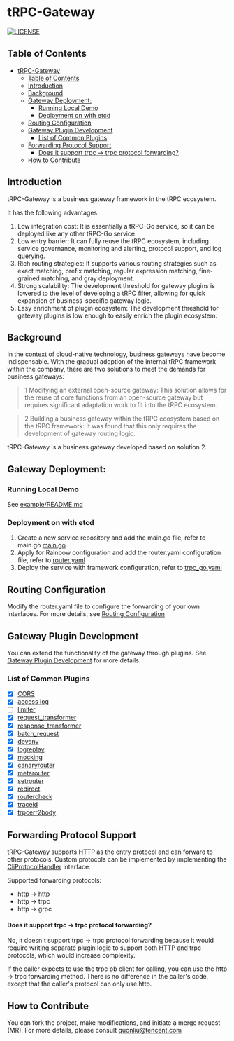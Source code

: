 # tRPC-Gateway

[![LICENSE](https://img.shields.io/badge/license-Apache--2.0-green.svg)](https://github.com/trpc-group/trpc-gateway/blob/main/LICENSE)
## Table of Contents

<!-- TOC -->
* [tRPC-Gateway](#trpc-gateway)
  * [Table of Contents](#table-of-contents)
  * [Introduction](#introduction)
  * [Background](#background)
  * [Gateway Deployment:](#gateway-deployment-)
    * [Running Local Demo](#running-local-demo)
    * [Deployment on with etcd](#deployment-on-with-etcd)
  * [Routing Configuration](#routing-configuration)
  * [Gateway Plugin Development](#gateway-plugin-development)
    * [List of Common Plugins](#list-of-common-plugins)
  * [Forwarding Protocol Support](#forwarding-protocol-support)
      * [Does it support trpc -> trpc protocol forwarding?](#does-it-support-trpc----trpc-protocol-forwarding)
  * [How to Contribute](#how-to-contribute)
<!-- TOC -->

## Introduction

tRPC-Gateway is a business gateway framework in the tRPC ecosystem.

It has the following advantages:

1. Low integration cost: It is essentially a tRPC-Go service, so it can be deployed like any other tRPC-Go service.
2. Low entry barrier: It can fully reuse the tRPC ecosystem, including service governance, monitoring and alerting, protocol support, and log querying.
3. Rich routing strategies: It supports various routing strategies such as exact matching, prefix matching, regular expression matching, fine-grained matching, and gray deployment.
4. Strong scalability: The development threshold for gateway plugins is lowered to the level of developing a tRPC filter, allowing for quick expansion of business-specific gateway logic.
5. Easy enrichment of plugin ecosystem: The development threshold for gateway plugins is low enough to easily enrich the plugin ecosystem.

## Background

In the context of cloud-native technology, business gateways have become indispensable. With the gradual adoption of the internal tRPC framework within the company, there are two solutions to meet the demands for business gateways:
> 1 Modifying an external open-source gateway: This solution allows for the reuse of core functions from an open-source gateway but requires significant adaptation work to fit into the tRPC ecosystem.

> 2 Building a business gateway within the tRPC ecosystem based on the tRPC framework: It was found that this only requires the development of gateway routing logic.

tRPC-Gateway is a business gateway developed based on solution 2.

## Gateway Deployment:

### Running Local Demo

See [example/README.md](example/loader/file/README.md)

### Deployment on with etcd

1. Create a new service repository and add the main.go file, refer to main.go [main.go](example/loader/file/main.go)
2. Apply for Rainbow configuration and add the router.yaml configuration file, refer to [router.yaml](example/loader/etcd/conf/router.yaml)
3. Deploy the service with framework configuration, refer to [trpc_go.yaml](example/loader/etcd/trpc_go.yaml)

## Routing Configuration

Modify the router.yaml file to configure the forwarding of your own interfaces. For more details, see [Routing Configuration](core/router/README.md)

## Gateway Plugin Development

You can extend the functionality of the gateway through plugins. See [Gateway Plugin Development](plugin/README.md) for more details.

### List of Common Plugins

* [x] [CORS](plugin/cors)
* [x] [access log](plugin/accesslog)
* [ ] [limiter](plugin/limiter/polaris)
* [x] [request_transformer](plugin/transformer/request)
* [x] [response_transformer](plugin/transformer/response)
* [x] [batch_request](plugin/batchrequest)
* [x] [devenv](plugin/devenv)
* [x] [logreplay](plugin/logreplay)
* [x] [mocking](plugin/mocking)
* [x] [canaryrouter](plugin/polaris/canaryrouter)
* [x] [metarouter](plugin/polaris/metarouter)
* [x] [setrouter](plugin/polaris/setrouter)
* [x] [redirect](plugin/redirect)
* [x] [routercheck](plugin/routercheck)
* [x] [traceid](plugin/traceid)
* [x] [trpcerr2body](plugin/transformer/trpcerr2body)

## Forwarding Protocol Support

tRPC-Gateway supports HTTP as the entry protocol and can forward to other protocols. Custom protocols can be implemented by implementing the [CliProtocolHandler](core/service/protocol/cliprotocol.go) interface.

Supported forwarding protocols:

* http -> http
* http -> trpc
* http -> grpc

#### Does it support trpc -> trpc protocol forwarding?

No, it doesn't support trpc -> trpc protocol forwarding because it would require writing separate plugin logic to support both HTTP and trpc protocols, which would increase complexity.

If the caller expects to use the trpc pb client for calling, you can use the http -> trpc forwarding method. There is no difference in the caller's code, except that the caller's protocol can only use http.

## How to Contribute

You can fork the project, make modifications, and initiate a merge request (MR). For more details, please consult quonliu@tencent.com